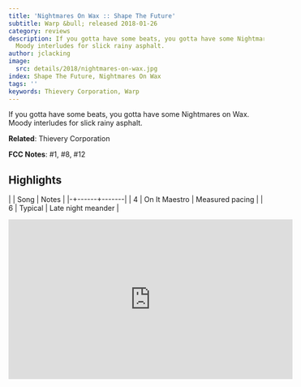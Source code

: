 ```yaml
---
title: 'Nightmares On Wax :: Shape The Future'
subtitle: Warp &bull; released 2018-01-26
category: reviews
description: If you gotta have some beats, you gotta have some Nightmares on Wax.
  Moody interludes for slick rainy asphalt.
author: jclacking
image:
  src: details/2018/nightmares-on-wax.jpg
index: Shape The Future, Nightmares On Wax
tags: ''
keywords: Thievery Corporation, Warp
---
```

If you gotta have some beats, you gotta have some Nightmares on Wax. Moody interludes for slick rainy asphalt.<!--more-->

**Related**: Thievery Corporation

**FCC Notes**: #1, #8, #12

## Highlights

| | Song | Notes |
|-+------+-------|
| 4 | On It Maestro | Measured pacing |
| 6 | Typical | Late night meander |

<div class="tlo-detail-video"><iframe width="560" height="315" src="https://www.youtube.com/embed/kG8ESXaR6F0" frameborder="0" allow="autoplay; encrypted-media" allowfullscreen></iframe></div>

